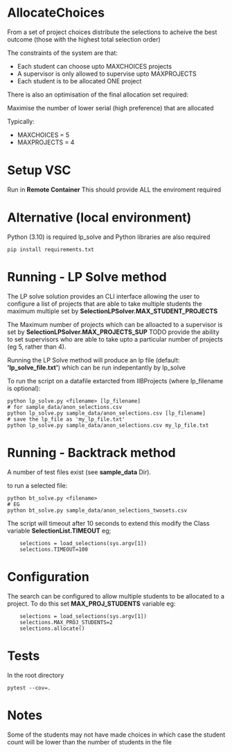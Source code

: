 # AllocateChoices

From a set of  project choices distribute the selections to acheive the best outcome (those with the highest total selection order)

The constraints of the system are that:

* Each student can choose upto MAXCHOICES projects
* A supervisor is only allowed to supervise upto MAXPROJECTS 
* Each student is to be allocated ONE project

There is also an optimisation of the final allocation set required: 

Maximise the number of lower serial (high preference) that are allocated

Typically:

* MAXCHOICES = 5
* MAXPROJECTS = 4

# Setup VSC

Run in **Remote Container** This should provide ALL the enviroment required

# Alternative (local environment)

Python (3.10) is required
lp_solve and Python libraries are also required

```
pip install requirements.txt
```

# Running - LP Solve method

The LP solve solution provides an CLI interface allowing the user to configure a list of projects that are able to take multiple students the maximum multiple set by **SelectionLPSolver.MAX_STUDENT_PROJECTS**

The Maximum number of projects which can be alloacted to a supervisor is set by **SelectionLPSolver.MAX_PROJECTS_SUP** TODO provide the ability to set supervisors who are able to take upto a particular number of projects (eg 5, rather than 4). 

Running the LP Solve method will produce an lp file (default: __'lp_solve_file.txt'__) which can be run indepentantly by lp_solve

To run the script on a datafile extarcted from IIBProjects (where lp_filename is optional): 

```
python lp_solve.py <filename> [lp_filename]
# for sample_data/anon_selections.csv
python lp_solve.py sample_data/anon_selections.csv [lp_filename]
# save the lp_file as 'my_lp_file.txt'
python lp_solve.py sample_data/anon_selections.csv my_lp_file.txt
```

# Running - Backtrack method

A number of test files exist (see **sample_data** Dir).

to run a selected file:

```
python bt_solve.py <filename>
# EG
python bt_solve.py sample_data/anon_selections_twosets.csv
```

The script will timeout after 10 seconds to extend this modify the Class variable **SelectionList.TIMEOUT** eg;

```
    selections = load_selections(sys.argv[1])
    selections.TIMEOUT=100
```

# Configuration

The search can be configured to allow multiple students to be allocated to a project.  To do this set **MAX_PROJ_STUDENTS** variable eg:

```
    selections = load_selections(sys.argv[1])
    selections.MAX_PROJ_STUDENTS=2
    selections.allocate()
```

# Tests

In the root directory

```
pytest --cov=.
```

# Notes

Some of the students may not have made choices in which case the student count will be lower than the number of students in the file
